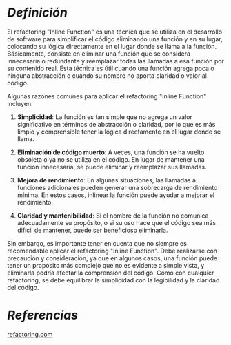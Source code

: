 # ***Definición***

El refactoring "Inline Function" es una técnica que se utiliza en el desarrollo de software para simplificar el código eliminando una función y en su lugar, colocando su lógica directamente en el lugar donde se llama a la función. Básicamente, consiste en eliminar una función que se considera innecesaria o redundante y reemplazar todas las llamadas a esa función por su contenido real. Esta técnica es útil cuando una función agrega poca o ninguna abstracción o cuando su nombre no aporta claridad o valor al código.

Algunas razones comunes para aplicar el refactoring "Inline Function" incluyen:

1. **Simplicidad**: La función es tan simple que no agrega un valor significativo en términos de abstracción o claridad, por lo que es más limpio y comprensible tener la lógica directamente en el lugar donde se llama.

2. **Eliminación de código muerto**: A veces, una función se ha vuelto obsoleta o ya no se utiliza en el código. En lugar de mantener una función innecesaria, se puede eliminar y reemplazar sus llamadas.

3. **Mejora de rendimiento**: En algunas situaciones, las llamadas a funciones adicionales pueden generar una sobrecarga de rendimiento mínima. En estos casos, inlinear la función puede ayudar a mejorar el rendimiento.

4. **Claridad y mantenibilidad**: Si el nombre de la función no comunica adecuadamente su propósito, o si su uso hace que el código sea más difícil de mantener, puede ser beneficioso eliminarla.

Sin embargo, es importante tener en cuenta que no siempre es recomendable aplicar el refactoring "Inline Function". Debe realizarse con precaución y consideración, ya que en algunos casos, una función puede tener un propósito más complejo que no es evidente a simple vista, y eliminarla podría afectar la comprensión del código. Como con cualquier refactoring, se debe equilibrar la simplicidad con la legibilidad y la claridad del código.


# ***Referencias***
[refactoring.com](https://refactoring.com/catalog/inlineFunction.html)